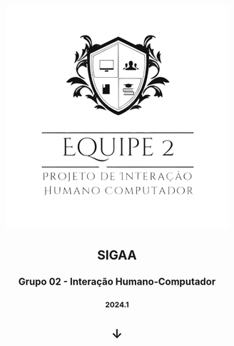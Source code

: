 <center>
  <img alt="Logo da Equipe" src="Midia/logo.png" width="500">
<center>
<h1>SIGAA</h1>

<h2>Grupo 02 - Interação Humano-Computador<h2>
<h3>2024.1<h3>
<h1>↓<h1>

